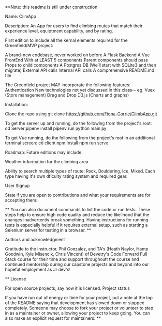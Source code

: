 **Note: this readme is still under construction

Name:
ClimApp

Description:
An App for users to find climbing routes that match their experience level, equiptment capability, and by rating. 

First edition to include all the kernal elements required for the Greenfield/MVP project:

A brand-new codebase, never worked on before
A Flask Backend 
A Vue FrontEnd
With at LEAST 5 components
Parent components should pass Props to child components
A Postgres DB (We’ll start with SQLite3 and then migrate)
External API calls
Internal  API calls
A comprehensive README.md file

The Greenfield project MAY incorporate the following features:
Authentication
New technologies not yet discussed in this class-- eg:
Vuex (Store management)
Drag and Drop
D3.js (Charts and graphs)

Installation:

Clone the repo using git clone <https://github.com/Fiona-Gorrie/ClimbApp.git>

To get the server up and running, do the following from the project's root:
cd Server
pipenv install 
pipenv run python main.py

To get Vue running, do the following from the project's root in an additional terminal screen:
cd client
npm install
npm run serve

Roadmap:
Future editions may include:

Weather information for the climbing area

Ability to search multiple types of route: Rock, Bouldering, Ice, Mixed. Each type having it's own dficulty rating system and required gear.

User Signup

State if you are open to contributions and what your requirements are for accepting them:

**
You can also document commands to lint the code or run tests. These steps help to ensure high code quality and reduce the likelihood that the changes inadvertently break something. Having instructions for running tests is especially helpful if it requires external setup, such as starting a Selenium server for testing in a browser.
**

Authors and acknowledgment

Gratitude to the instructor, Phil Gonzalez, and TA's (Heath Naylor, Hamp Goodwin, Kyle Misencik, Chris Vincent) of Devetry's Code Forward Full Stack course for their time and support throughoutt the course and continued mentorship during our capstone projects and beyond into our hopeful employment as Jr dev's! 

**
License

For open source projects, say how it is licensed.
Project status

If you have run out of energy or time for your project, put a note at the top of the README saying that development has slowed down or stopped completely. Someone may choose to fork your project or volunteer to step in as a maintainer or owner, allowing your project to keep going. You can also make an explicit request for maintainers.
**